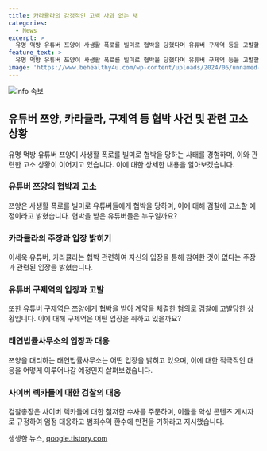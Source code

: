 ```yaml
---
title: 카라큘라의 감정적인 고백 사과 없는 채
categories:
  - News
excerpt: >
  유명 먹방 유튜버 쯔양이 사생활 폭로를 빌미로 협박을 당했다며 유튜버 구제역 등을 고발할 예정. 카라큘라는 쯔양의 고백을 통해 폭로된 사생활 폭로의 심각성을 밝히고, 쯔양 측은 유튜브 커뮤니티를 통해 사과하며 쯔양에 대한 곳곳의 공갈 소문에 대해 사생활 폭로를 빌미로 한 협박의 우려를 표명함. 쯔양 법률대리인은 쯔양을 피해자로 포함해 유튜버 구제역, 주작감별사, 범죄연구소 운영자, 익명의 협박자에 대한 고소장을 검찰에 제출할 예정이라 밝힘. 이 상황에서 유튜버 구제역이 검찰에 자진 출석하며 입장을 밝힌 사실이 전해졌음.
feature_text: >
  유명 먹방 유튜버 쯔양이 사생활 폭로를 빌미로 협박을 당했다며 유튜버 구제역 등을 고발할 예정. 카라큘라는 쯔양의 고백을 통해 폭로된 사생활 폭로의 심각성을 밝히고, 쯔양 측은 유튜브 커뮤니티를 통해 사과하며 쯔양에 대한 곳곳의 공갈 소문에 대해 사생활 폭로를 빌미로 한 협박의 우려를 표명함. 쯔양 법률대리인은 쯔양을 피해자로 포함해 유튜버 구제역, 주작감별사, 범죄연구소 운영자, 익명의 협박자에 대한 고소장을 검찰에 제출할 예정이라 밝힘. 이 상황에서 유튜버 구제역이 검찰에 자진 출석하며 입장을 밝힌 사실이 전해졌음.
image: 'https://www.behealthy4u.com/wp-content/uploads/2024/06/unnamed-file.png'
---
```


<p><img src="https://www.behealthy4u.com/wp-content/uploads/2024/06/unnamed-file.png" alt="info 속보" /></p>

<h2 data-ke-size="size26">유튜버 쯔양, 카라큘라, 구제역 등 협박 사건 및 관련 고소 상황</h2>

<p data-ke-size="size16">유명 먹방 유튜버 쯔양이 사생활 폭로를 빌미로 협박을 당하는 사태를 경험하며, 이와 관련한 고소 상황이 이어지고 있습니다. 이에 대한 상세한 내용을 알아보겠습니다.</p>

<h3><b>유튜버 쯔양의 협박과 고소</b></h3>

<p data-ke-size="size16">쯔양은 사생활 폭로를 빌미로 유튜버들에게 협박을 당하며, 이에 대해 검찰에 고소할 예정이라고 밝혔습니다. 협박을 받은 유튜버들은 누구일까요?</p>

<h3><b>카라큘라의 주장과 입장 밝히기</b></h3>

<p data-ke-size="size16">이세욱 유튜버, 카라큘라는 협박 관련하여 자신의 입장을 통해 참여한 것이 없다는 주장과 관련된 입장을 밝혔습니다.</p>

<h3><b>유튜버 구제역의 입장과 고발</b></h3>

<p data-ke-size="size16">또한 유튜버 구제역은 쯔양에게 협박을 받아 계약을 체결한 혐의로 검찰에 고발당한 상황입니다. 이에 대해 구제역은 어떤 입장을 취하고 있을까요?</p>

<h3><b>태연법률사무소의 입장과 대응</b></h3>

<p data-ke-size="size16">쯔양을 대리하는 태연법률사무소는 어떤 입장을 밝히고 있으며, 이에 대한 적극적인 대응을 어떻게 이루어나갈 예정인지 살펴보겠습니다.</p>

<h3><b>사이버 렉카들에 대한 검찰의 대응</b></h3>

<p data-ke-size="size16">검찰총장은 사이버 렉카들에 대한 철저한 수사를 주문하며, 이들을 악성 콘텐츠 게시자로 규정하여 엄정 대응하고 범죄수익 환수에 만전을 기하라고 지시했습니다.</p>
생생한 뉴스, <a href="https://qoogle.tistory.com" rel="dofollow">qoogle.tistory.com</a>


